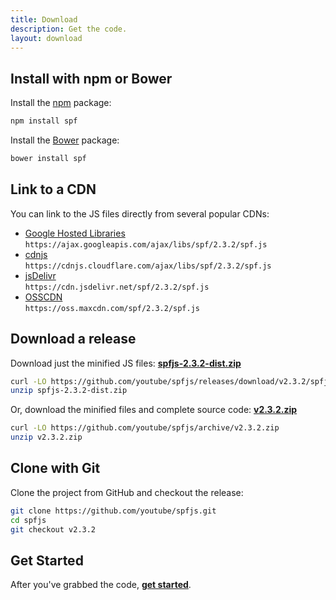 ```yaml
---
title: Download
description: Get the code.
layout: download
---
```



## Install with npm or Bower

Install the [npm][] package:

```sh
npm install spf
```

Install the [Bower][] package:

```sh
bower install spf
```


## Link to a CDN

You can link to the JS files directly from several popular CDNs:

- [Google Hosted Libraries][]  
  `https://ajax.googleapis.com/ajax/libs/spf/2.3.2/spf.js`
- [cdnjs][]  
  `https://cdnjs.cloudflare.com/ajax/libs/spf/2.3.2/spf.js`
- [jsDelivr][]  
  `https://cdn.jsdelivr.net/spf/2.3.2/spf.js`
- [OSSCDN][]  
  `https://oss.maxcdn.com/spf/2.3.2/spf.js`


## Download a release

Download just the minified JS files:
**[spfjs-2.3.2-dist.zip][spfjs-dist-zip]**

```sh
curl -LO https://github.com/youtube/spfjs/releases/download/v2.3.2/spfjs-2.3.2-dist.zip
unzip spfjs-2.3.2-dist.zip
```

Or, download the minified files and complete source code:
**[v2.3.2.zip][spfjs-src-zip]**

```sh
curl -LO https://github.com/youtube/spfjs/archive/v2.3.2.zip
unzip v2.3.2.zip
```


## Clone with Git

Clone the project from GitHub and checkout the release:

```sh
git clone https://github.com/youtube/spfjs.git
cd spfjs
git checkout v2.3.2
```


## Get Started

After you've grabbed the code, **[get started][]**.



[get started]: ./documentation/start.md
[npm]: https://www.npmjs.com/
[Bower]: http://bower.io/
[Google Hosted Libraries]: https://developers.google.com/speed/libraries/devguide#spf
[cdnjs]: https://cdnjs.com/libraries/spf
[jsDelivr]: http://www.jsdelivr.com/#!spf
[OSSCDN]: http://osscdn.com/#/spf
[spfjs-dist-zip]: https://github.com/youtube/spfjs/releases/download/v2.3.2/spfjs-2.3.2-dist.zip
[spfjs-src-zip]: https://github.com/youtube/spfjs/archive/v2.3.2.zip
